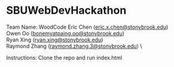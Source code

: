 # SBUWebDevHackathon
Team Name: WoodCode
Eric Chen (eric.x.chen@stonybrook.edu) \
Owen Oo (bonemyatpaing.oo@stonybrook.edu) \
Ryan Xing (ryan.xing@stonybrook.edu) \
Raymond Zhang (raymond.zhang.3@stonybrook.edu) \

Instructions:
    Clone the repo and run index.html
